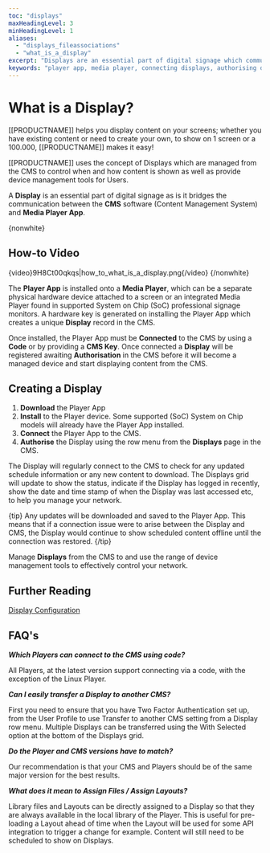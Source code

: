 ```yaml
---
toc: "displays"
maxHeadingLevel: 3
minHeadingLevel: 1
aliases:
  - "displays_fileassociations"
  - "what_is_a_display"      
excerpt: "Displays are an essential part of digital signage which communicate between the CMS and Media Player App"
keywords: "player app, media player, connecting displays, authorising displays, transfer display, assign files, assign layouts"
---
```


# What is a Display?

[[PRODUCTNAME]] helps you display content on your screens; whether you have existing content or need to create your own, to show on 1 screen or a 100.000, [[PRODUCTNAME]] makes it easy!

[[PRODUCTNAME]] uses the concept of Displays which are managed from the CMS to control when and how content is shown as well as provide device management tools for Users.

A **Display** is an essential part of digital signage as is it bridges the communication between the **CMS** software (Content Management System) and **Media Player App**. 

{nonwhite}

## How-to Video

{video}9H8Ct00qkqs|how_to_what_is_a_display.png{/video}
{/nonwhite}

The **Player App** is installed onto a **Media Player**, which can be a separate physical hardware device attached to a screen or an integrated Media Player found in supported System on Chip (SoC) professional signage monitors. A hardware key is generated on installing the Player App which creates a unique **Display** record in the CMS.

Once installed, the Player App must be **Connected** to the CMS by using a **Code** or by providing a **CMS Key**. Once connected a **Display** will be registered awaiting **Authorisation** in the CMS before it will become a managed device and start displaying content from the CMS.

## Creating a Display

1. **Download** the Player App
2. **Install** to the Player device. Some supported (SoC) System on Chip models will already have the Player App installed.
3. **Connect** the Player App to the CMS.
4. **Authorise** the Display using the row menu from the **Displays** page in the CMS.

The Display will regularly connect to the CMS to check for any updated schedule information or any new content to download. The Displays grid will update to show the status, indicate if the Display has logged in recently, show the date and time stamp of when the Display was last accessed etc, to help you manage your network.

{tip}
Any updates will be downloaded and saved to the Player App. This means that if a connection issue were to arise between the Display and CMS, the Display would continue to show scheduled content offline until the connection was restored.
{/tip}

Manage **Displays** from the CMS to and use the range of device management tools to effectively control your network. 

## Further Reading

[Display Configuration](displays_configuration.html)

## FAQ's

***Which Players can connect to the CMS using code?***

All Players, at the latest version support connecting via a code, with the exception of the Linux Player.

***Can I easily transfer a Display to another CMS?***

First you need to ensure that you have Two Factor Authentication set up, from the User Profile to use Transfer to another CMS setting from a Display row menu. Multiple Displays can be transferred using the With Selected option at the bottom of the Displays grid.

***Do the Player and CMS versions have to match?***

Our recommendation is that your CMS and Players should be of the same major version for the best results.

***What does it mean to Assign Files / Assign Layouts?***

Library files and Layouts can be directly assigned to a Display so that they are always available in the local library of the Player. This is useful for pre-loading a Layout ahead of time when the Layout will be used for some API integration to trigger a change for example. Content will still need to be scheduled to show on Displays.











